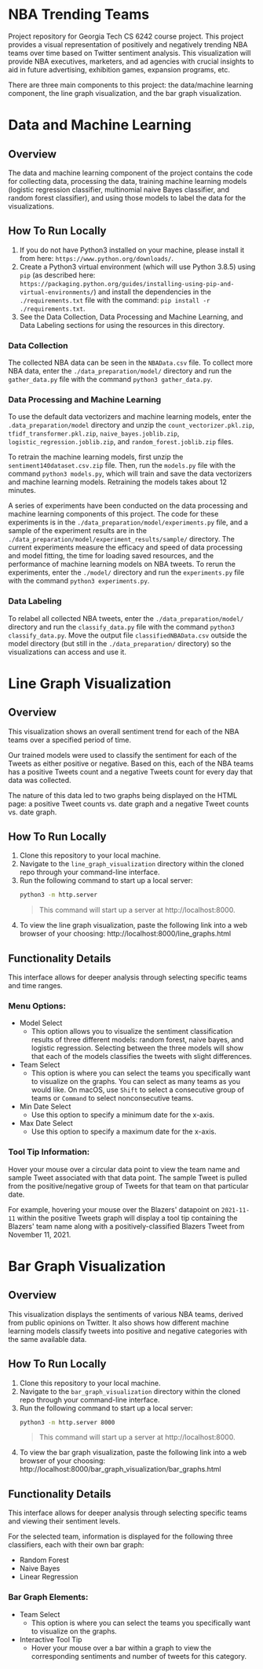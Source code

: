 # NBA Trending Teams
Project repository for Georgia Tech CS 6242 course project. This project provides a visual representation of positively and negatively trending NBA teams over time based on Twitter sentiment analysis. This visualization will provide NBA executives, marketers, and ad agencies with crucial insights to aid in future advertising, exhibition games, expansion programs, etc.

There are three main components to this project: the data/machine learning component, the line graph visualization, and the bar graph visualization. 

# Data and Machine Learning

## Overview
The data and machine learning component of the project contains the code for collecting data, processing the data, training machine learning models (logistic regression classifier, multinomial naive Bayes classifier, and random forest classifier), and using those models to label the data for the visualizations. 

## How To Run Locally
1. If you do not have Python3 installed on your machine, please install it from here: `https://www.python.org/downloads/`. 
2. Create a Python3 virtual environment (which will use Python 3.8.5) using `pip` (as described here: `https://packaging.python.org/guides/installing-using-pip-and-virtual-environments/`) and install the dependencies in the `./requirements.txt` file with the command: `pip install -r ./requirements.txt`. 
3. See the Data Collection, Data Processing and Machine Learning, and Data Labeling sections for using the resources in this directory. 

### Data Collection 
The collected NBA data can be seen in the `NBAData.csv` file. To collect more NBA data, enter the `./data_preparation/model/` directory and run the `gather_data.py` file with the command `python3 gather_data.py`. 

### Data Processing and Machine Learning 
To use the default data vectorizers and machine learning models, enter the `.data_preparation/model` directory and unzip the `count_vectorizer.pkl.zip`, `tfidf_transformer.pkl.zip`, `naive_bayes.joblib.zip`, `logistic_regression.joblib.zip`, and `random_forest.joblib.zip` files. 

To retrain the machine learning models, first unzip the `sentiment140dataset.csv.zip` file. Then, run the `models.py` file with the command `python3 models.py`, which will train and save the data vectorizers and machine learning models. Retraining the models takes about 12 minutes. 

A series of experiments have been conducted on the data processing and machine learning components of this project. The code for these experiments is in the `./data_preparation/model/experiments.py` file, and a sample of the experiment results are in the `./data_preparation/model/experiment_results/sample/` directory. The current experiments measure the efficacy and speed of data processing and model fitting, the time for loading saved resources, and the performance of machine learning models on NBA tweets. To rerun the experiments, enter the `./model/` directory and run the `experiments.py` file with the command `python3 experiments.py`. 

### Data Labeling 
To relabel all collected NBA tweets, enter the `./data_preparation/model/` directory and run the `classify_data.py` file with the command `python3 classify_data.py`. Move the output file `classifiedNBAData.csv` outside the model directory (but still in the `./data_preparation/` directory) so the visualizations can access and use it. 

# Line Graph Visualization

## Overview
This visualization shows an overall sentiment trend for each of the NBA teams over a specified period of time.

Our trained models were used to classify the sentiment for each of the Tweets as either positive or negative. Based on this, each of the NBA teams has a positive Tweets count and a negative Tweets count for every day that data was collected.

The nature of this data led to two graphs being displayed on the HTML page: a positive Tweet counts vs. date graph and a negative Tweet counts vs. date graph.

## How To Run Locally
1. Clone this repository to your local machine.
2. Navigate to the `line_graph_visualization` directory within the cloned repo through your command-line interface.
3. Run the following command to start up a local server:
    ```bash
    python3 -m http.server
    ```
    > This command will start up a server at http://localhost:8000. 
4. To view the line graph visualization, paste the following link into a web browser of your choosing: http://localhost:8000/line_graphs.html

## Functionality Details
This interface allows for deeper analysis through selecting specific teams and time ranges.

### Menu Options:
- Model Select
  - This option allows you to visualize the sentiment classification results of three different models: random forest, naive bayes, and logistic regression. Selecting between the three models will show that each of the models classifies the tweets with slight differences.
- Team Select
  - This option is where you can select the teams you specifically want to visualize on the graphs. You can select as many teams as you would like. On macOS, use `Shift` to select a consecutive group of teams or `Command` to select nonconsecutive teams.
- Min Date Select
  - Use this option to specify a minimum date for the x-axis.
- Max Date Select
  - Use this option to specify a maximum date for the x-axis.
  
### Tool Tip Information:
Hover your mouse over a circular data point to view the team name and sample Tweet associated with that data point. The sample Tweet is pulled from the positive/negative group of Tweets for that team on that particular date.

For example, hovering your mouse over the Blazers' datapoint on `2021-11-11` within the positive Tweets graph will display a tool tip containing the Blazers' team name along with a positively-classified Blazers Tweet from November 11, 2021. 

# Bar Graph Visualization

## Overview
This visualization displays the sentiments of various NBA teams, derived from public opinions on Twitter. It also shows how different machine learning models classify tweets into positive and negative categories with the same available data.

## How To Run Locally
1. Clone this repository to your local machine.
2. Navigate to the `bar_graph_visualization` directory within the cloned repo through your command-line interface.
3. Run the following command to start up a local server:
    ```bash
    python3 -m http.server 8000
    ```
    > This command will start up a server at http://localhost:8000. 
4. To view the bar graph visualization, paste the following link into a web browser of your choosing: http://localhost:8000/bar_graph_visualization/bar_graphs.html

## Functionality Details
This interface allows for deeper analysis through selecting specific teams and viewing their sentiment levels.

For the selected team, information is displayed for the following three classifiers, each with their own bar graph:
- Random Forest 
- Naive Bayes
- Linear Regression

### Bar Graph Elements:
- Team Select
  - This option is where you can select the teams you specifically want to visualize on the graphs. 
- Interactive Tool Tip
	- Hover your mouse over a bar within a graph to view the corresponding sentiments and number of tweets for this category.

